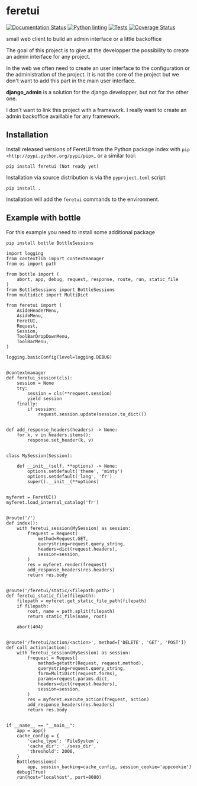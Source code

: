 # feretui
[![Documentation Status](https://readthedocs.org/projects/feretui/badge/?version=latest)](https://feretui.readthedocs.io/en/latest/?badge=latest)
[![Python linting](https://github.com/FeretUI/feretui/actions/workflows/lint.yaml/badge.svg)](https://github.com/FeretUI/feretui/actions/workflows/lint.yaml)
[![Tests](https://github.com/FeretUI/feretui/actions/workflows/tests.yaml/badge.svg)](https://github.com/FeretUI/feretui/actions/workflows/tests.yaml)
[![Coverage Status](https://coveralls.io/repos/github/FeretUI/feretui/badge.svg?branch=main)](https://coveralls.io/github/FeretUI/feretui?branch=main)

small web client to build an admin interface or a little backoffice


The goal of this project is to give at the developper the possibility to
create an admin interface for any project.

In the web we often need to create an user interface to the configuration or the 
administration of the project. It is not the core of the project but we don't 
want to add this part in the main user interface.

**django_admin** is a solution for the django developper, but not for the other one.


I don't want to link this project with a framework. I really want to create an admin
backoffice availlable for any framework.

## Installation

Install released versions of FeretUI from the Python package index with
`pip <http://pypi.python.org/pypi/pip>`_ or a similar tool:

```
pip install feretui (Not ready yet)
```

Installation via source distribution is via the ``pyproject.toml`` script:

```
pip install .
```

Installation will add the ``feretui`` commands to the environment.

## Example with bottle

For this example you need  to install some additional package

```pip install bottle BottleSessions```

```
import logging
from contextlib import contextmanager
from os import path

from bottle import (
    abort, app, debug, request, response, route, run, static_file
)
from BottleSessions import BottleSessions
from multidict import MultiDict

from feretui import (
    AsideHeaderMenu,
    AsideMenu,
    FeretUI,
    Request,
    Session,
    ToolBarDropDownMenu,
    ToolBarMenu,
)

logging.basicConfig(level=logging.DEBUG)


@contextmanager
def feretui_session(cls):
    session = None
    try:
        session = cls(**request.session)
        yield session
    finally:
        if session:
            request.session.update(session.to_dict())


def add_response_headers(headers) -> None:
    for k, v in headers.items():
        response.set_header(k, v)


class MySession(Session):

    def __init__(self, **options) -> None:
        options.setdefault('theme', 'minty')
        options.setdefault('lang', 'fr')
        super().__init__(**options)


myferet = FeretUI()
myferet.load_internal_catalog('fr')


@route('/')
def index():
    with feretui_session(MySession) as session:
        frequest = Request(
            method=Request.GET,
            querystring=request.query_string,
            headers=dict(request.headers),
            session=session,
        )
        res = myferet.render(frequest)
        add_response_headers(res.headers)
        return res.body


@route('/feretui/static/<filepath:path>')
def feretui_static_file(filepath):
    filepath = myferet.get_static_file_path(filepath)
    if filepath:
        root, name = path.split(filepath)
        return static_file(name, root)

    abort(404)


@route('/feretui/action/<action>', method=['DELETE', 'GET', 'POST'])
def call_action(action):
    with feretui_session(MySession) as session:
        frequest = Request(
            method=getattr(Request, request.method),
            querystring=request.query_string,
            form=MultiDict(request.forms),
            params=request.params.dict,
            headers=dict(request.headers),
            session=session,
        )
        res = myferet.execute_action(frequest, action)
        add_response_headers(res.headers)
        return res.body


if __name__ == "__main__":
    app = app()
    cache_config = {
        'cache_type': 'FileSystem',
        'cache_dir': './sess_dir',
        'threshold': 2000,
    }
    BottleSessions(
        app, session_backing=cache_config, session_cookie='appcookie')
    debug(True)
    run(host="localhost", port=8080)
```
